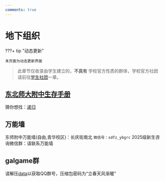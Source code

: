 ```yaml
---
comments: true
---
```


# 地下组织

???+ tip "动态更新"

    本页面为动态更新界面

> 此章节仅收录由学生建立的，__不具有__ 学校官方性质的群体，学校官方社团请前往[学生社团](./club.md)一章。

## [东北师大附中生存手册](https://ziyou-qinghua.github.io)

猜你想找：[递归](https://www.bing.com/search?q=%E9%80%92%E5%BD%92)

## 万能墙
东师附中万能墙(自由,青华校区)：长庆街南北 `微信号：sdfz_ybgrc` 
2025级新生咨询微信群：请联系万能墙

## galgame群

请解压[data](https://github.com/ziyou-qinghua/ziyou-qinghua.github.io/blob/master/assets/data.7zip)以获取QQ群号，压缩包密码为“立春天风渐暖”
